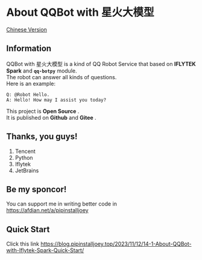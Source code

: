 # About QQBot with 星火大模型
[Chinese Version](README_zh.md)
## Information
QQBot with 星火大模型 is a kind of QQ Robot Service that based on __IFLYTEK Spark__ and __`qq-botpy`__ module.    
The robot can answer all kinds of questions.    
Here is an example:
```
Q: @Robot Hello.
A: Hello! How may I assist you today? 
```
This project is __Open Source__ .    
It is published on __Github__ and __Gitee__ .

## Thanks, you guys!
1. Tencent
2. Python
3. Iflytek
4. JetBrains

## Be my sponcor!
You can support me in writing better code in <https://afdian.net/a/pipinstalljoey>

## Quick Start
Click this link <https://blog.pipinstalljoey.top/2023/11/12/14-1-About-QQBot-with-Iflytek-Spark-Quick-Start/>
